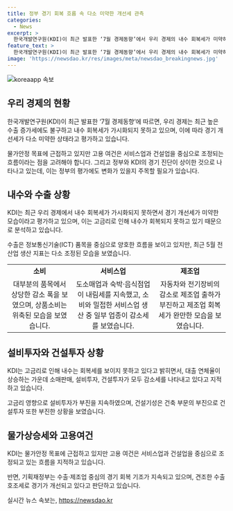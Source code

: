 ```yaml
---
title: 정부 경기 회복 흐름 속 다소 미약한 개선세 관측
categories:
  - News
excerpt: >
  한국개발연구원(KDI)이 최근 발표한 ‘7월 경제동향’에서 우리 경제의 내수 회복세가 미약하다고 진단했다. 내수 부진과 고금리로 인한 영향으로 소매 및 건설투자가 감소하고, 제조업 생산과 출하도 둔화되고 있으며, 수출은 일부 품목을 중심으로 호조가 있지만 경기 부진이 여전한 상황이다. 정부와 KDI의 경기 평가가 상이하며, KDI의 부정적 진단에 관심이 쏠리고 있다.
feature_text: >
  한국개발연구원(KDI)이 최근 발표한 ‘7월 경제동향’에서 우리 경제의 내수 회복세가 미약하다고 진단했다. 내수 부진과 고금리로 인한 영향으로 소매 및 건설투자가 감소하고, 제조업 생산과 출하도 둔화되고 있으며, 수출은 일부 품목을 중심으로 호조가 있지만 경기 부진이 여전한 상황이다. 정부와 KDI의 경기 평가가 상이하며, KDI의 부정적 진단에 관심이 쏠리고 있다.
image: 'https://newsdao.kr/res/images/meta/newsdao_breakingnews.jpg'
---
```


<p><img src="https://newsdao.kr/res/images/meta/newsdao_breakingnews.jpg" alt="koreaapp 속보" /></p>

<h2 data-ke-size="size26">우리 경제의 현황</h2>

<p data-ke-size="size16">한국개발연구원(KDI)이 최근 발표한 ‘7월 경제동향’에 따르면, 우리 경제는 최근 높은 수출 증가세에도 불구하고 내수 회복세가 가시화되지 못하고 있으며, 이에 따라 경기 개선세가 다소 미약한 상태라고 평가하고 있습니다.</p>

<p data-ke-size="size16">물가안정 목표에 근접하고 있지만 고용 여건은 서비스업과 건설업을 중심으로 조정되는 흐름이라는 점을 고려해야 합니다. 그리고 정부와 KDI의 경기 진단이 상이한 것으로 나타나고 있는데, 이는 정부의 평가에도 변화가 있을지 주목할 필요가 있습니다.</p>

<h2 data-ke-size="size26">내수와 수출 상황</h2>

<p data-ke-size="size16">KDI는 최근 우리 경제에서 내수 회복세가 가시화되지 못하면서 경기 개선세가 미약한 모습이라고 평가하고 있으며, 이는 고금리로 인해 내수가 회복되지 못하고 있기 때문으로 분석하고 있습니다.</p>

<p data-ke-size="size16">수출은 정보통신기술(ICT) 품목을 중심으로 양호한 흐름을 보이고 있지만, 최근 5월 전산업 생산 지표는 다소 조정된 모습을 보였습니다.</p>

<table>
    <tr>
        <td style="text-align: center; height: 17px;"><b>소비</b></td>
        <td style="text-align: center; height: 17px;"><b>서비스업</b></td>
        <td style="text-align: center; height: 17px;"><b>제조업</b></td>
    </tr>
    <tr>
        <td style="text-align: center; height: 17px;">대부분의 품목에서 상당한 감소 폭을 보였으며, 상품소비는 위축된 모습을 보였습니다.</td>
        <td style="text-align: center; height: 17px;">도소매업과 숙박·음식점업이 내림세를 지속했고, 소비와 밀접한 서비스업 생산 중 일부 업종이 감소세를 보였습니다.</td>
        <td style="text-align: center; height: 17px;">자동차와 전기장비의 감소로 제조업 출하가 부진하고 제조업 회복세가 완만한 모습을 보였습니다.</td>
    </tr>
</table>

<h2 data-ke-size="size26">설비투자와 건설투자 상황</h2>

<p data-ke-size="size16">KDI는 고금리로 인해 내수는 회복세를 보이지 못하고 있다고 밝히면서, 대출 연체율이 상승하는 가운데 소매판매, 설비투자, 건설투자가 모두 감소세를 나타내고 있다고 지적하고 있습니다.</p>

<p data-ke-size="size16">고금리 영향으로 설비투자가 부진을 지속하였으며, 건설기성은 건축 부문의 부진으로 건설투자 또한 부진한 상황을 보였습니다.</p>

<h2 data-ke-size="size26">물가상승세와 고용여건</h2>

<p data-ke-size="size16">KDI는 물가안정 목표에 근접하고 있지만 고용 여건은 서비스업과 건설업을 중심으로 조정되고 있는 흐름을 지적하고 있습니다.</p>

<p data-ke-size="size16">반면, 기획재정부는 수출·제조업 중심의 경기 회복 기조가 지속되고 있으며, 견조한 수출 호조세로 경기가 개선되고 있다고 판단하고 있습니다.</p>
실시간 뉴스 속보는, <a href="https://newsdao.kr" rel="dofollow">https://newsdao.kr</a>


